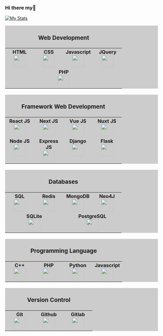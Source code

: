 ### Hi there my👋


[![My Stats](https://github-readme-stats.vercel.app/api?username=michael-halim&show_icons=true&theme=tokyonight&count_private=true)](https://github.com/anuraghazra/github-readme-stats)

<table style="background:#ccc" width="600px">
    <thead>
        <tr>
            <td align="center" colspan="5">
                <h3>Web Development</h3>
            </td>
        </tr>
    </thead>
    <tbody>
        <tr valign="top">
            <td width="80px" align="center">
                <span><strong>HTML</strong></span><br>
                <img height="40px" src="https://cdn.jsdelivr.net/gh/devicons/devicon/icons/html5/html5-original.svg">
            </td>
            <td width="80px" align="center">
                <span><strong>CSS</strong></span><br>
                <img height="40px" src="https://cdn.jsdelivr.net/gh/devicons/devicon/icons/css3/css3-original.svg">
            </td>
            <td width="80px" align="center">
                <span><strong>Javascript</strong></span><br>
                <img height="40px"
                    src="https://cdn.jsdelivr.net/gh/devicons/devicon/icons/javascript/javascript-original.svg" />
            </td>
            <td width="80px" align="center">
                <span><strong>JQuery</strong></span><br>
                <img height="40px"
                    src="https://cdn.jsdelivr.net/gh/devicons/devicon/icons/jquery/jquery-plain-wordmark.svg" />
            </td>
        </tr>
        <tr valign="top">
            <td width="80px" align="center" colspan="4">
                <span><strong>PHP</strong></span><br>
                <img height="40px" src="https://cdn.jsdelivr.net/gh/devicons/devicon/icons/php/php-plain.svg" />
            </td>
        </tr>
    </tbody>
</table>

<div style="margin-top: 20px;"></div>
<table style="background:#ccc" width="600px">
    <thead>
        <tr>
            <td align="center" colspan="5">
                <h3>Framework Web Development</h3>
            </td>
        </tr>
    </thead>
    <tbody>
        <tr valign="top">
            <td width="80px" align="center">
                <span><strong>React JS</strong></span><br>
                <img height="40px" src="https://cdn.jsdelivr.net/gh/devicons/devicon/icons/react/react-original.svg">
            </td>
            <td width="80px" align="center">
                <span><strong>Next JS</strong></span><br>
                <img height="40px" src="https://cdn.jsdelivr.net/gh/devicons/devicon/icons/nextjs/nextjs-original.svg">
            </td>
            <td width="80px" align="center">
                <span><strong>Vue JS</strong></span><br>
                <img height="40px" src="https://cdn.jsdelivr.net/gh/devicons/devicon/icons/vuejs/vuejs-original.svg" />
            </td>
            <td width="80px" align="center">
                <span><strong>Nuxt JS</strong></span><br>
                <img height="40px"
                    src="https://cdn.jsdelivr.net/gh/devicons/devicon/icons/nuxtjs/nuxtjs-original.svg" />
            </td>
        </tr>
        <tr valign="top" style="border-spacing:0 15px;">
            <td width="80px" align="center">
                <span><strong>Node JS</strong></span><br>
                <img height="40px"
                    src="https://cdn.jsdelivr.net/gh/devicons/devicon/icons/nodejs/nodejs-plain-wordmark.svg">
            </td>
            <td width="80px" align="center">
                <span><strong>Express JS</strong></span><br>
                <img height="40px"
                    src="https://cdn.jsdelivr.net/gh/devicons/devicon/icons/express/express-original-wordmark.svg">
            </td>
            <td width="80px" align="center">
                <span><strong>Django</strong></span><br>
                <img height="40px" src="https://cdn.jsdelivr.net/gh/devicons/devicon/icons/django/django-plain.svg">
            </td>
            <td width="80px" align="center">
                <span><strong>Flask</strong></span><br>
                <img height="40px" src="https://cdn.jsdelivr.net/gh/devicons/devicon/icons/flask/flask-original.svg">
            </td>
        </tr>
    </tbody>
</table>
<div style="margin-top: 20px;"></div>

<table style="background:#ccc" width="600px">
    <thead>
        <tr>
            <td align="center" colspan="5">
                <h3>Databases</h3>
            </td>
        </tr>
    </thead>
    <tbody>
        <tr valign="top">
            <td width="80px" align="center">
                <span><strong>SQL</strong></span><br>
                <img height="40px"
                    src="https://cdn.jsdelivr.net/gh/devicons/devicon/icons/mysql/mysql-original-wordmark.svg">
            </td>
            <td width="80px" align="center">
                <span><strong>Redis</strong></span><br>
                <img height="40px" src="https://cdn.jsdelivr.net/gh/devicons/devicon/icons/redis/redis-original.svg">
            </td>
            <td width="80px" align="center">
                <span><strong>MongoDB</strong></span><br>
                <img height="40px"
                    src="https://cdn.jsdelivr.net/gh/devicons/devicon/icons/mongodb/mongodb-original.svg" />
            </td>
            <td width="80px" align="center">
                <span><strong>Neo4J</strong></span><br>
                <img height="40px"
                    src="https://cdn.jsdelivr.net/gh/devicons/devicon/icons/neo4j/neo4j-original-wordmark.svg" />
            </td>
        </tr>
        <tr valign="top">
            <td width="80px" align="center" colspan="2">
                <span><strong>SQLite</strong></span><br>
                <img height="40px"
                    src="https://cdn.jsdelivr.net/gh/devicons/devicon/icons/sqlite/sqlite-original-wordmark.svg">
            </td>
            <td width="80px" align="center" colspan="2">
                <span><strong>PostgreSQL</strong></span><br>
                <img height="40px"
                    src="https://cdn.jsdelivr.net/gh/devicons/devicon/icons/postgresql/postgresql-original-wordmark.svg">
            </td>
        </tr>
    </tbody>
</table>
<div style="margin-top: 20px;"></div>

<table style="background:#ccc" width="600px">
    <thead>
        <tr>
            <td align="center" colspan="5">
                <h3>Programming Language</h3>
            </td>
        </tr>
    </thead>
    <tbody>
        <tr valign="top">
            <td width="80px" align="center">
                <span><strong>C++</strong></span><br>
                <img height="40px"
                    src="https://cdn.jsdelivr.net/gh/devicons/devicon/icons/cplusplus/cplusplus-original.svg">
            </td>
            <td width="80px" align="center">
                <span><strong>PHP</strong></span><br>
                <img height="40px" src="https://cdn.jsdelivr.net/gh/devicons/devicon/icons/php/php-plain.svg">
            </td>
            <td width="80px" align="center">
                <span><strong>Python</strong></span><br>
                <img height="40px"
                    src="https://cdn.jsdelivr.net/gh/devicons/devicon/icons/python/python-original.svg" />
            </td>
            <td width="80px" align="center">
                <span><strong>Javascript</strong></span><br>
                <img height="40px"
                    src="https://cdn.jsdelivr.net/gh/devicons/devicon/icons/javascript/javascript-original.svg" />
            </td>
        </tr>
    </tbody>
</table>
<div style="margin-top: 20px;"></div>

<table style="background:#ccc" width="600px">
    <thead>
        <tr>
            <td align="center" colspan="5">
                <h3>Version Control</h3>
            </td>
        </tr>
    </thead>
    <tbody>
        <tr valign="top">
            <td width="80px" align="center">
                <span><strong>Git</strong></span><br>
                <img height="40px" src="https://cdn.jsdelivr.net/gh/devicons/devicon/icons/git/git-original.svg">
            </td>
            <td width="80px" align="center">
                <span><strong>Github</strong></span><br>
                <img height="40px" src="https://cdn.jsdelivr.net/gh/devicons/devicon/icons/github/github-original.svg">
            </td>
            <td width="80px" align="center">
                <span><strong>Gitlab</strong></span><br>
                <img height="40px"
                    src="https://cdn.jsdelivr.net/gh/devicons/devicon/icons/github/github-original-wordmark.svg" />
            </td>
        </tr>
    </tbody>
</table>
